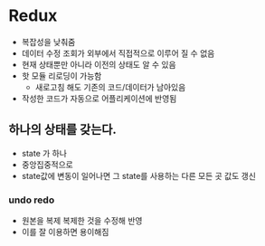 # Redux
- 복잡성을 낮춰줌
- 데이터 수정 조회가 외부에서 직접적으로 이루어 질 수 없음
- 현재 상태뿐만 아니라 이전의 상태도 알 수 있음
- 핫 모듈 리로딩이 가능함
  - 새로고침 해도 기존의 코드/데이터가 남아있음
- 작성한 코드가 자동으로 어플리케이션에 반영됨


## 하나의 상태를 갖는다.
- state 가 하나
- 중앙집중적으로 
- state값에 변동이 일어나면 그 state를 사용하는 다른 모든 곳 값도 갱신

### undo redo 
- 원본을 복제 복제한 것을 수정해 반영
- 이를 잘 이용하면 용이해짐

